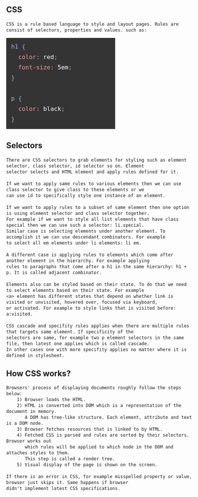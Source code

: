 ## CSS
    CSS is a rule based language to style and layout pages. Rules are consist of selectors, properties and values. such as:
<img src="css.png" title="A CSS rule.">

## Selectors
    There are CSS selectors to grab elements for styling such as element selector, class selector, id selector so on. Element
    selector selects and HTML element and apply rules defined for it. 
    
    If we want to apply same rules to various elements then we can use class selector to give class to these elements or we
    can use id to specifically style one instance of an element.
    
    If we want to apply rules to a subset of same element then one option is using element selector and class selector together.
    For example if we want to style all list elements that have class special then we can use such a selector: li.special.
    Similar case is selecting elements under another element. To accomplish it we can use descendant combinators. For example
    to select all em elements under li elements: li em. 
    
    A different case is applying rules to elements which come after another element in the hierarchy. For example applying
    rules to paragraphs that come after a h1 in the same hierarchy: h1 + p. It is called adjacent combinator.

    Elements also can be styled based on their state. To do that we need to select elements based on their state. For example
    <a> element has different states that depend on whether link is visited or unvisited, hovered over, focused via keyboard,
    or activated. For example to style links that is visited before: a:visited.

    CSS cascade and specifity rules applies when there are multiple rules that targets same element. If specificity of the
    selectors are same, for example two p element selectors in the same file, then latest one applies which is called cascade.
    In other cases one with more specifity applies no matter where it is defined in stylesheet.

## How CSS works?
    Browsers' process of displaying documents roughly follow the steps below:
        1) Browser loads the HTML.
        2) HTML is converted into DOM which is a representation of the document in memory.
           A DOM has tree-like structure. Each element, attribute and text is a DOM node.
        3) Browser fetches resources that is linked to by HTML.
        4) Fetched CSS is parsed and rules are sorted by their selectors. Browser works out
           which rules will be applied to which node in the DOM and attaches styles to them.
           This step is called a render tree.
        5) Visual display of the page is shown on the screen.

    If there is an error in CSS, for example misspelled property or value, browser just skips it. Same happens if browser
    didn't implement latest CSS specifications.
